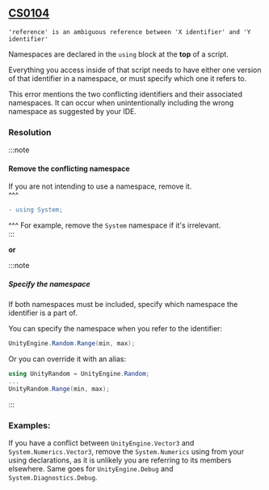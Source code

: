 ## [CS0104](https://docs.microsoft.com/en-us/dotnet/csharp/misc/cs0104)

```
'reference' is an ambiguous reference between 'X identifier' and 'Y identifier'
```


Namespaces are declared in the `using` block at the **top** of a script.  

Everything you access inside of that script needs to have either one version of that identifier in a namespace, or must specify which one it refers to.

This error mentions the two conflicting identifiers and their associated namespaces. It can occur when unintentionally including the wrong namespace as suggested by your IDE.

### Resolution
:::note  
#### Remove the conflicting namespace
If you are not intending to use a namespace, remove it.  
^^^
```diff
- using System;
```
^^^ For example, remove the `System` namespace if it's irrelevant.  
:::  

**or**  

:::note  
##### Specify the namespace
If both namespaces must be included, specify which namespace the identifier is a part of.  

You can specify the namespace when you refer to the identifier:
```csharp
UnityEngine.Random.Range(min, max);
```
Or you can override it with an alias:
```csharp
using UnityRandom = UnityEngine.Random;
...
UnityRandom.Range(min, max);
```

:::
### Examples:
If you have a conflict between `UnityEngine.Vector3` and `System.Numerics.Vector3`, remove the `System.Numerics` using from your using declarations, as it is unlikely you are referring to its members elsewhere. Same goes for `UnityEngine.Debug` and `System.Diagnostics.Debug`.  
